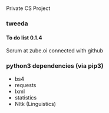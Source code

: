 #
Private CS Project
### tweeda


#### To do list 0.1.4
Scrum at zube.oi connected with github


### python3 dependencies (via pip3)
- bs4
- requests
- lxml
- statistics
- Nltk (Linguistics)
